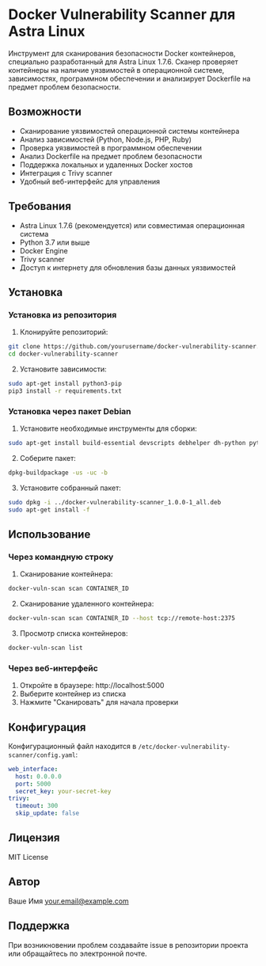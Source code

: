 # Docker Vulnerability Scanner для Astra Linux

Инструмент для сканирования безопасности Docker контейнеров, специально разработанный для Astra Linux 1.7.6. Сканер проверяет контейнеры на наличие уязвимостей в операционной системе, зависимостях, программном обеспечении и анализирует Dockerfile на предмет проблем безопасности.

## Возможности

- Сканирование уязвимостей операционной системы контейнера
- Анализ зависимостей (Python, Node.js, PHP, Ruby)
- Проверка уязвимостей в программном обеспечении
- Анализ Dockerfile на предмет проблем безопасности
- Поддержка локальных и удаленных Docker хостов
- Интеграция с Trivy scanner
- Удобный веб-интерфейс для управления

## Требования

- Astra Linux 1.7.6 (рекомендуется) или совместимая операционная система
- Python 3.7 или выше
- Docker Engine
- Trivy scanner
- Доступ к интернету для обновления базы данных уязвимостей

## Установка

### Установка из репозитория

1. Клонируйте репозиторий:
```bash
git clone https://github.com/yourusername/docker-vulnerability-scanner.git
cd docker-vulnerability-scanner
```

2. Установите зависимости:
```bash
sudo apt-get install python3-pip
pip3 install -r requirements.txt
```

### Установка через пакет Debian

1. Установите необходимые инструменты для сборки:
```bash
sudo apt-get install build-essential devscripts debhelper dh-python python3-all python3-setuptools
```

2. Соберите пакет:
```bash
dpkg-buildpackage -us -uc -b
```

3. Установите собранный пакет:
```bash
sudo dpkg -i ../docker-vulnerability-scanner_1.0.0-1_all.deb
sudo apt-get install -f
```

## Использование

### Через командную строку

1. Сканирование контейнера:
```bash
docker-vuln-scan scan CONTAINER_ID
```

2. Сканирование удаленного контейнера:
```bash
docker-vuln-scan scan CONTAINER_ID --host tcp://remote-host:2375
```

3. Просмотр списка контейнеров:
```bash
docker-vuln-scan list
```

### Через веб-интерфейс

1. Откройте в браузере: http://localhost:5000
2. Выберите контейнер из списка
3. Нажмите "Сканировать" для начала проверки

## Конфигурация

Конфигурационный файл находится в `/etc/docker-vulnerability-scanner/config.yaml`:

```yaml
web_interface:
  host: 0.0.0.0
  port: 5000
  secret_key: your-secret-key
trivy:
  timeout: 300
  skip_update: false
```

## Лицензия

MIT License

## Автор

Ваше Имя <your.email@example.com>

## Поддержка

При возникновении проблем создавайте issue в репозитории проекта или обращайтесь по электронной почте. 